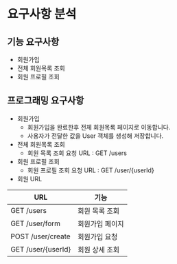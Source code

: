 # 요구사항 분석

## 기능 요구사항

- 회원가입
- 전체 회원목록 조회
- 회원 프로필 조회

## 프로그래밍 요구사항

- 회원가입
    - 회원가입을 완료한후 전체 회원목록 페이지로 이동합니다.
    - 사용자가 전달한 값을 User 객체를 생성해 저장합니다.
- 전체 회원목록 조회
    - 회원 목록 조회 요청 URL : GET /users
- 회원 프로필 조회
    - 회원 프로필 조회 요청 URL : GET /user/{userId}
- 회원 URL

| URL                | 기능       |
|--------------------|----------|
| GET /users         | 회원 목록 조회 |
| GET /user/form     | 회원가입 페이지 |
| POST /user/create  | 회원가입 요청  |
| GET /user/{userId} | 회원 상세 조회 |




